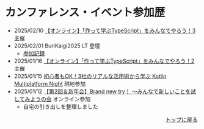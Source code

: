 # カンファレンス・イベント参加歴

- 2025/02/10 [【オンライン】「作って学ぶTypeScript」をみんなでやろう！3](https://joshi-ts.connpass.com/event/344716/) 主催
- 2025/02/01 BuriKaigi2025 LT 登壇
  - [参加記録](./blog/1738413339)
- 2025/01/16 [【オンライン】「作って学ぶTypeScript」をみんなでやろう！2](https://joshi-ts.connpass.com/event/341021/) 主催
- 2025/01/15 [初心者もOK！3社のリアルな活用術から学ぶ Kotlin Multiplatform Night](https://sansan.connpass.com/event/339209/) 現地参加
- 2025/01/12 [【第2回＆新年会】Brand new try！ ～みんなで新しいことを試してみようの会](https://brand-new-try.connpass.com/event/340966/) オンライン参加
  - 自宅の引き出しを整理しました

<a class="link-to-top" href="/">トップに戻る</a>

<style scoped>
.link-to-top {
  text-align: right;
  display: block;
}
</style>
